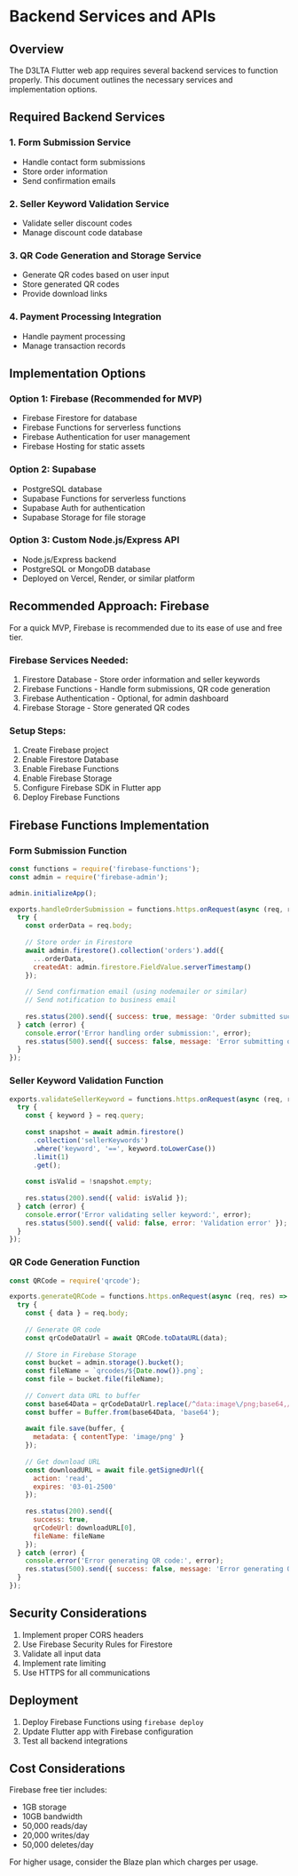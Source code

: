# Backend Services and APIs

## Overview

The D3LTA Flutter web app requires several backend services to function properly. This document outlines the necessary services and implementation options.

## Required Backend Services

### 1. Form Submission Service
- Handle contact form submissions
- Store order information
- Send confirmation emails

### 2. Seller Keyword Validation Service
- Validate seller discount codes
- Manage discount code database

### 3. QR Code Generation and Storage Service
- Generate QR codes based on user input
- Store generated QR codes
- Provide download links

### 4. Payment Processing Integration
- Handle payment processing
- Manage transaction records

## Implementation Options

### Option 1: Firebase (Recommended for MVP)
- Firebase Firestore for database
- Firebase Functions for serverless functions
- Firebase Authentication for user management
- Firebase Hosting for static assets

### Option 2: Supabase
- PostgreSQL database
- Supabase Functions for serverless functions
- Supabase Auth for authentication
- Supabase Storage for file storage

### Option 3: Custom Node.js/Express API
- Node.js/Express backend
- PostgreSQL or MongoDB database
- Deployed on Vercel, Render, or similar platform

## Recommended Approach: Firebase

For a quick MVP, Firebase is recommended due to its ease of use and free tier.

### Firebase Services Needed:
1. Firestore Database - Store order information and seller keywords
2. Firebase Functions - Handle form submissions, QR code generation
3. Firebase Authentication - Optional, for admin dashboard
4. Firebase Storage - Store generated QR codes

### Setup Steps:
1. Create Firebase project
2. Enable Firestore Database
3. Enable Firebase Functions
4. Enable Firebase Storage
5. Configure Firebase SDK in Flutter app
6. Deploy Firebase Functions

## Firebase Functions Implementation

### Form Submission Function
```javascript
const functions = require('firebase-functions');
const admin = require('firebase-admin');

admin.initializeApp();

exports.handleOrderSubmission = functions.https.onRequest(async (req, res) => {
  try {
    const orderData = req.body;
    
    // Store order in Firestore
    await admin.firestore().collection('orders').add({
      ...orderData,
      createdAt: admin.firestore.FieldValue.serverTimestamp()
    });
    
    // Send confirmation email (using nodemailer or similar)
    // Send notification to business email
    
    res.status(200).send({ success: true, message: 'Order submitted successfully' });
  } catch (error) {
    console.error('Error handling order submission:', error);
    res.status(500).send({ success: false, message: 'Error submitting order' });
  }
});
```

### Seller Keyword Validation Function
```javascript
exports.validateSellerKeyword = functions.https.onRequest(async (req, res) => {
  try {
    const { keyword } = req.query;
    
    const snapshot = await admin.firestore()
      .collection('sellerKeywords')
      .where('keyword', '==', keyword.toLowerCase())
      .limit(1)
      .get();
    
    const isValid = !snapshot.empty;
    
    res.status(200).send({ valid: isValid });
  } catch (error) {
    console.error('Error validating seller keyword:', error);
    res.status(500).send({ valid: false, error: 'Validation error' });
  }
});
```

### QR Code Generation Function
```javascript
const QRCode = require('qrcode');

exports.generateQRCode = functions.https.onRequest(async (req, res) => {
  try {
    const { data } = req.body;
    
    // Generate QR code
    const qrCodeDataUrl = await QRCode.toDataURL(data);
    
    // Store in Firebase Storage
    const bucket = admin.storage().bucket();
    const fileName = `qrcodes/${Date.now()}.png`;
    const file = bucket.file(fileName);
    
    // Convert data URL to buffer
    const base64Data = qrCodeDataUrl.replace(/^data:image\/png;base64,/, "");
    const buffer = Buffer.from(base64Data, 'base64');
    
    await file.save(buffer, {
      metadata: { contentType: 'image/png' }
    });
    
    // Get download URL
    const downloadURL = await file.getSignedUrl({
      action: 'read',
      expires: '03-01-2500'
    });
    
    res.status(200).send({ 
      success: true, 
      qrCodeUrl: downloadURL[0],
      fileName: fileName
    });
  } catch (error) {
    console.error('Error generating QR code:', error);
    res.status(500).send({ success: false, message: 'Error generating QR code' });
  }
});
```

## Security Considerations

1. Implement proper CORS headers
2. Use Firebase Security Rules for Firestore
3. Validate all input data
4. Implement rate limiting
5. Use HTTPS for all communications

## Deployment

1. Deploy Firebase Functions using `firebase deploy`
2. Update Flutter app with Firebase configuration
3. Test all backend integrations

## Cost Considerations

Firebase free tier includes:
- 1GB storage
- 10GB bandwidth
- 50,000 reads/day
- 20,000 writes/day
- 50,000 deletes/day

For higher usage, consider the Blaze plan which charges per usage.